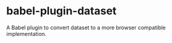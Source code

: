 # babel-plugin-dataset
A Babel plugin to convert dataset to a more browser compatible implementation.
